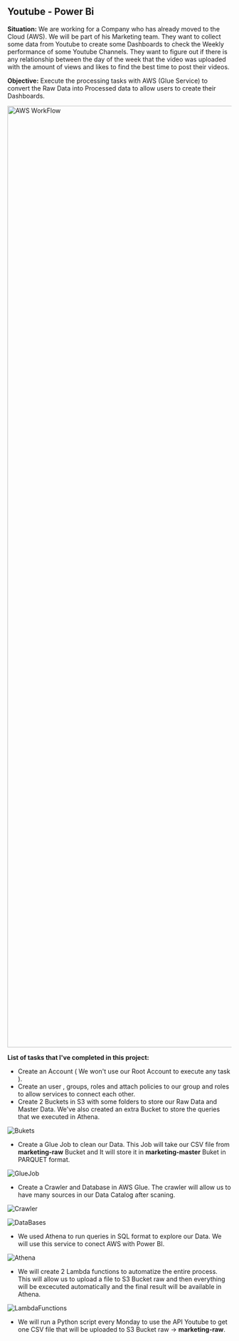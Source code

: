 ## Youtube - Power Bi

**Situation:** We are working for a Company who has already moved to the Cloud (AWS). We will be part of his Marketing team. They want to collect some data from Youtube to create some Dashboards to check the Weekly performance of some Youtube Channels. They want to figure out if there is any relationship between the day of the week that the video was uploaded with the amount of views and likes to find the best time to post their videos.

**Objective:** Execute the processing tasks with AWS (Glue Service) to convert the Raw Data into Processed data to allow users to create their Dashboards.

<img width="2112" alt="AWS WorkFlow" src="https://user-images.githubusercontent.com/46005983/194967828-59150834-1ae9-4b40-a7f7-ecf6bea62f2b.png">

**List of tasks that I've completed in this project:**

- Create an Account ( We won't use our Root Account to execute any task ).
- Create an user , groups, roles and attach policies to our group and roles to allow services to connect each other.
- Create 2 Buckets in S3 with some folders to store our Raw Data and Master Data. We've also created an extra Bucket to store the queries that we executed in Athena.

![Bukets](https://user-images.githubusercontent.com/46005983/195052065-ed46195e-c855-4720-a3b3-ee96f02c7876.JPG)

- Create a Glue Job to clean our Data. This Job will take our CSV file from **marketing-raw** Bucket and It will store it in **marketing-master** Buket in PARQUET format.

![GlueJob](https://user-images.githubusercontent.com/46005983/195052197-4f4f8a41-6218-447e-9e77-f72beaf44a4a.JPG)

- Create a Crawler and Database in AWS Glue. The crawler will allow us to have many sources in our Data Catalog after scaning.

![Crawler](https://user-images.githubusercontent.com/46005983/195052274-254ac1ba-c98a-4ef2-83fe-3a61a20156a5.JPG)

![DataBases](https://user-images.githubusercontent.com/46005983/195052312-de498c9a-2c55-4724-b9a8-a3c310bddc97.JPG)

- We used Athena to run queries in SQL format to explore our Data. We will use this service to conect AWS with Power BI.

![Athena](https://user-images.githubusercontent.com/46005983/195052388-2cdc804b-5785-468d-ae99-9a0ae873340d.png)

- We will create 2 Lambda functions to automatize the entire process. This will allow us to upload a file to S3 Bucket raw and then everything will be excecuted automatically and the final result will be available in Athena.

![LambdaFunctions](https://user-images.githubusercontent.com/46005983/195052464-a120b476-833d-47ad-ab4c-25eaffbce174.JPG)

- We will run a Python script every Monday to use the API Youtube to get one CSV file that will be uploaded to S3 Bucket raw -> **marketing-raw**.
 
